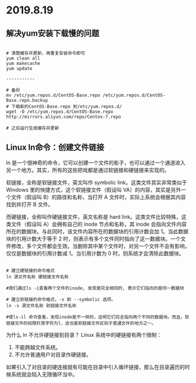 # 2019.8.19

## 解决yum安装下载慢的问题

```shell

# 清楚缓存并更新，再重复安装命令即可
yum clean all
yum makecache
yum update

-----------

# 备份
mv /etc/yum.repos.d/CentOS-Base.repo /etc/yum.repos.d/CentOS-Base.repo.backup
# 下载新的CentOS-Base.repo 到/etc/yum.repos.d/
wget -O /etc/yum.repos.d/CentOS-Base.repo http://mirrors.aliyun.com/repo/Centos-7.repo

# 之后运行生成缓存并更新

```

## Linux ln命令：创建文件链接

ln 是一个很神奇的命令，它可以创建一个文件的影子，也可以通过一个通道进入另一个地方。其实，所有的这些把戏都是通过软链接和硬链接来实现的。

软链接，全称是软链接文件，英文叫作 symbolic link。这类文件其实非常类似于 Windows 里的快捷方式，这个软链接文件（假设叫 VA）的内容，其实是另外一个文件（假设叫 B）的路径和名称，当打开 A 文件时，实际上系统会根据其内容找到并打开 B 文件。

而硬链接，全称叫作硬链接文件，英文名称是 hard link。这类文件比较特殊，这类文件（假设叫 A）会拥有自己的 inode 节点和名称，其 inode 会指向文件内容所在的数据块。与此同时，该文件内容所在的数据块的引用计数会加 1。当此数据块的引用计数大于等于 2 时，则表示有多个文件同时指向了这一数据块。一个文件修改，多个文件都会生效。当删除其中某个文件时，对另一个文件不会有影响，仅仅是数据块的引用计数减 1。当引用计数为 0 时，则系统才会清除此数据块。

```shell

# 建立硬链接的命令格式
ln 源文件名称 硬链接文件名称

#我们通过ls -i查看两个文件的inode, 发现是完全相同的, 表示它们指向的是同一数据块

# 建立软链接的命令格式，-s 即 --symbolic 选项。
ln -s 源文件名称 软链接文件名称

#使ls-il 命令查看，发现inode是不一样的，这明它们完全指向两个不同的数据块。而且，软链接文件的权限栏首字符为l，这也是软链接文件区别于普通文件的地方之一。
```

为什么 ln 不允许硬链接到目录？
Linux 系统中的硬链接有两个限制：
1. 不能跨越文件系统。
2. 不允许普通用户对目录作硬链接。

如果引入了对目录的硬连接就有可能在目录中引入循环链接，那么在目录遍历的时候系统就会陷入无限循环当中。